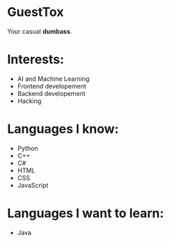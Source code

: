 # GuestTox
Your casual __dumbass__.

# Interests:
* AI and Machine Learning
* Frontend developement
* Backend developement
* Hacking

# Languages I know:
* Python
* C++
* C#
* HTML
* CSS
* JavaScript

# Languages I want to learn:
* Java
